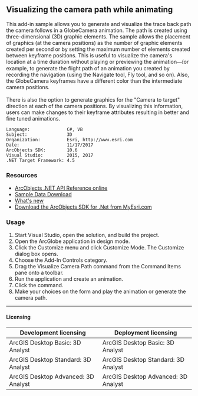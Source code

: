 ## Visualizing the camera path while animating

  <div xmlns="http://www.w3.org/1999/xhtml" xmlns:my="http://schemas.microsoft.com/office/infopath/2003/myXSD/2006-02-10T23:25:53">This add-in sample allows you to generate and visualize the trace back path the camera follows in a GlobeCamera animation. The path is created using three-dimensional (3D) graphic elements. The sample allows the placement of graphics (at the camera positions) as the number of graphic elements created per second or by setting the maximum number of elements created between keyframe positions. This is useful to visualize the camera's location at a time duration without playing or previewing the animation<font face="Verdana">—f</font>or example, to generate the flight path of an animation you created by recording the navigation (using the Navigate tool, Fly tool, and so on). Also, the GlobeCamera keyframes have a different color than the intermediate camera positions. </div>
  <div xmlns="http://www.w3.org/1999/xhtml" xmlns:my="http://schemas.microsoft.com/office/infopath/2003/myXSD/2006-02-10T23:25:53"> </div>
  <div xmlns="http://www.w3.org/1999/xhtml" xmlns:my="http://schemas.microsoft.com/office/infopath/2003/myXSD/2006-02-10T23:25:53">There is also the option to generate graphics for the "Camera to target" direction at each of the camera positions. By visualizing this information, users can make changes to their keyframe attributes resulting in better and fine tuned animations.</div>  


<!-- TODO: Fill this section below with metadata about this sample-->
```
Language:              C#, VB
Subject:               3D
Organization:          Esri, http://www.esri.com
Date:                  11/17/2017
ArcObjects SDK:        10.6
Visual Studio:         2015, 2017
.NET Target Framework: 4.5
```

### Resources

* [ArcObjects .NET API Reference online](http://desktop.arcgis.com/en/arcobjects/latest/net/webframe.htm)  
* [Sample Data Download](../../releases)  
* [What's new](http://desktop.arcgis.com/en/arcobjects/latest/net/webframe.htm#05247c04-bfd9-4e36-ae09-bc6e833c3b14.htm)  
* [Download the ArcObjects SDK for .Net from MyEsri.com](https://my.esri.com/)  

### Usage
1. Start Visual Studio, open the solution, and build the project.  
1. Open the ArcGlobe application in design mode.  
1. Click the Customize menu and click Customize Mode. The Customize dialog box opens.   
1. Choose the Add-In Controls category.  
1. Drag the Visualize Camera Path command from the Command Items pane onto a toolbar.  
1. Run the application and create an animation.  
1. Click the command.  
1. Make your choices on the form and play the animation or generate the camera path.  









---------------------------------

#### Licensing  
| Development licensing | Deployment licensing | 
| ------------- | ------------- | 
| ArcGIS Desktop Basic: 3D Analyst | ArcGIS Desktop Basic: 3D Analyst |  
| ArcGIS Desktop Standard: 3D Analyst | ArcGIS Desktop Standard: 3D Analyst |  
| ArcGIS Desktop Advanced: 3D Analyst | ArcGIS Desktop Advanced: 3D Analyst |  



